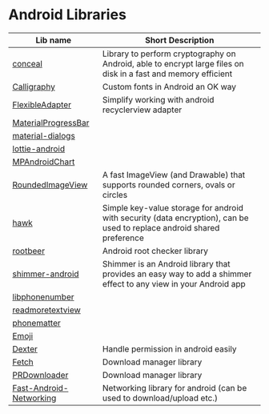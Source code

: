 # Android Libraries

|Lib name|Short Description|
|-|-|
| [conceal](https://github.com/facebook/conceal) | Library to perform cryptography on Android, able to encrypt large files on disk in a fast and memory efficient |
| [Calligraphy](https://github.com/chrisjenx/Calligraphy) | Custom fonts in Android an OK way |
| [FlexibleAdapter](https://github.com/davideas/FlexibleAdapter) | Simplify working with android recyclerview adapter |
| [MaterialProgressBar](https://github.com/DreaminginCodeZH/MaterialProgressBar) | |
| [material-dialogs](https://github.com/afollestad/material-dialogs) | |
| [lottie-android](https://github.com/airbnb/lottie-android) | |
| [MPAndroidChart](https://github.com/PhilJay/MPAndroidChart) | |
| [RoundedImageView](https://github.com/vinc3m1/RoundedImageView) | A fast ImageView (and Drawable) that supports rounded corners, ovals or circles |
| [hawk](https://github.com/orhanobut/hawk) | Simple key-value storage for android with security (data encryption), can be used to replace android shared preference |
| [rootbeer](https://github.com/scottyab/rootbeer) | Android root checker library |
| [shimmer-android](https://github.com/facebook/shimmer-android) | Shimmer is an Android library that provides an easy way to add a shimmer effect to any view in your Android app |
| [libphonenumber](https://github.com/googlei18n/libphonenumber) | |
| [readmoretextview](https://github.com/bravoborja/ReadMoreTextView) | |
| [phonematter](https://github.com/terrakok/Phonematter) |  |
| [Emoji](https://github.com/vanniktech/Emoji) |  |
| [Dexter](https://github.com/Karumi/Dexter) | Handle permission in android easily |
| [Fetch](https://github.com/tonyofrancis/fetch) | Download manager library |
| [PRDownloader](https://github.com/MindorksOpenSource/PRDownloader) | Download manager library |
| [Fast-Android-Networking](https://github.com/amitshekhariitbhu/Fast-Android-Networking) | Networking library for android (can be used to download/upload etc.) |
